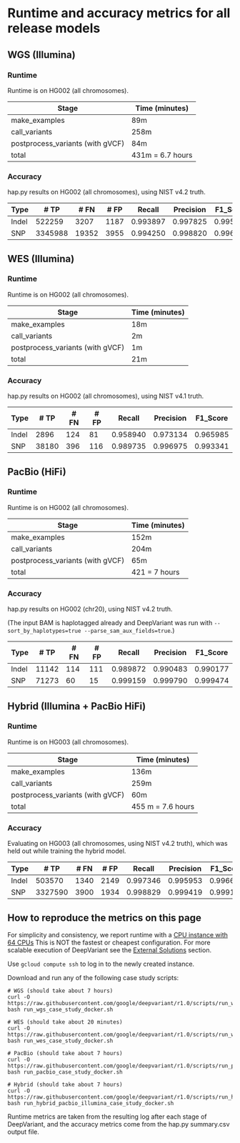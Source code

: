 # Runtime and accuracy metrics for all release models

## WGS (Illumina)

### Runtime

Runtime is on HG002 (all chromosomes).

Stage                            | Time (minutes)
-------------------------------- | -----------------
make_examples                    | 89m
call_variants                    | 258m
postprocess_variants (with gVCF) | 84m
total                            | 431m = 6.7 hours

### Accuracy

hap.py results on HG002 (all chromosomes), using NIST v4.2 truth.

Type  | # TP    | # FN  | # FP | Recall   | Precision | F1_Score
----- | ------- | ----- | ---- | -------- | --------- | --------
Indel | 522259  | 3207  | 1187 | 0.993897 | 0.997825  | 0.995857
SNP   | 3345988 | 19352 | 3955 | 0.994250 | 0.998820  | 0.996530


## WES (Illumina)

### Runtime

Runtime is on HG002 (all chromosomes).

Stage                            | Time (minutes)
-------------------------------- | -----------------
make_examples                    | 18m
call_variants                    | 2m
postprocess_variants (with gVCF) | 1m
total                            | 21m

### Accuracy

hap.py results on HG002 (all chromosomes), using NIST v4.1 truth.

Type  | # TP    | # FN | # FP | Recall   | Precision | F1_Score
----- | ------- | ---- | ---- | -------- | --------- | --------
Indel | 2896    | 124  | 81   | 0.958940 | 0.973134  | 0.965985
SNP   | 38180   | 396  | 116  | 0.989735 | 0.996975  | 0.993341


## PacBio (HiFi)

### Runtime

Runtime is on HG002 (all chromosomes).

Stage                            | Time (minutes)
-------------------------------- | -----------------
make_examples                    | 152m
call_variants                    | 204m
postprocess_variants (with gVCF) | 65m
total                            | 421 = 7 hours

### Accuracy

hap.py results on HG002 (chr20), using NIST v4.2 truth.

(The input BAM is haplotagged already and DeepVariant
was run with `--sort_by_haplotypes=true --parse_sam_aux_fields=true`.)

Type  | # TP  | # FN | # FP | Recall   | Precision | F1_Score
----- | ----- | ---- | ---- | -------- | --------- | --------
Indel | 11142 | 114  | 111  | 0.989872 | 0.990483  | 0.990177
SNP   | 71273 | 60   | 15   | 0.999159 | 0.999790  | 0.999474

## Hybrid (Illumina + PacBio HiFi)

### Runtime

Runtime is on HG003 (all chromosomes).

Stage                            | Time (minutes)
-------------------------------- | -----------------
make_examples                    | 136m
call_variants                    | 259m
postprocess_variants (with gVCF) | 60m
total                            | 455 m = 7.6 hours

### Accuracy

Evaluating on HG003 (all chromosomes, using NIST v4.2 truth), which was held out
while training the hybrid model.

Type  | # TP    | # FN | # FP | Recall   | Precision | F1_Score
----- | ------- | ---- | ---- | -------- | --------- | --------
Indel | 503570  | 1340 | 2149 | 0.997346 | 0.995953  | 0.996649
SNP   | 3327590 | 3900 | 1934 | 0.998829 | 0.999419  | 0.999124

## How to reproduce the metrics on this page

For simplicity and consistency, we report runtime with a
[CPU instance with 64 CPUs](deepvariant-details.md#command-for-a-cpu-only-machine-on-google-cloud-platform)
This is NOT the fastest or cheapest configuration. For more scalable execution
of DeepVariant see the [External Solutions] section.

Use `gcloud compute ssh` to log in to the newly created instance.

Download and run any of the following case study scripts:

```
# WGS (should take about 7 hours)
curl -O https://raw.githubusercontent.com/google/deepvariant/r1.0/scripts/run_wgs_case_study_docker.sh
bash run_wgs_case_study_docker.sh

# WES (should take about 20 minutes)
curl -O https://raw.githubusercontent.com/google/deepvariant/r1.0/scripts/run_wes_case_study_docker.sh
bash run_wes_case_study_docker.sh

# PacBio (should take about 7 hours)
curl -O https://raw.githubusercontent.com/google/deepvariant/r1.0/scripts/run_pacbio_case_study_docker.sh
bash run_pacbio_case_study_docker.sh

# Hybrid (should take about 7 hours)
curl -O https://raw.githubusercontent.com/google/deepvariant/r1.0/scripts/run_hybrid_pacbio_illumina_case_study_docker.sh
bash run_hybrid_pacbio_illumina_case_study_docker.sh
```

Runtime metrics are taken from the resulting log after each stage of
DeepVariant, and the accuracy metrics come from the hap.py summary.csv output
file.

[External Solutions]: https://github.com/google/deepvariant#external-solutions
[CPU instance with 64 CPUs]: deepvariant-details.md#command-for-a-cpu-only-machine-on-google-cloud-platform

